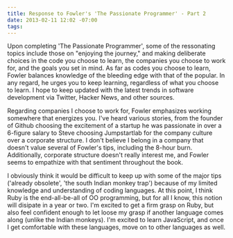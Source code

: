 ```yaml
---
title: Response to Fowler's 'The Passionate Programmer' - Part 2
date: 2013-02-11 12:02 -07:00
tags:
---
```


Upon completing 'The Passionate Programmer', some of the ressonating topics include those on "enjoying the journey," and making deliberate choices in the code you choose to learn, the companies you choose to work for, and the goals you set in mind. As far as codes you choose to learn, Fowler balances knowledge of the bleeding edge with that of the popular. In any regard, he urges you to keep learning, regardless of what you choose to learn. I hope to keep updated with the latest trends in software development via Twitter, Hacker News, and other sources. 

Regarding companies I choose to work for, Fowler emphasizes working somewhere that energizes you. I've heard various stories, from the founder of Github choosing the excitement of a startup he was passionate in over a 6-figure salary to Steve choosing Jumpstartlab for the company culture over a corporate structure. I don't believe I belong in a company that doesn't value several of Fowler's tips, including the 8-hour burn. Additionally, corporate structure doesn't really interest me, and Fowler seems to empathize with that sentiment throughout the book.

I obviously think it would be difficult to keep up with some of the major tips ('already obsolete', 'the south Indian monkey trap') because of my limited knowledge and understanding of coding languages. At this point, I think Ruby is the end-all-be-all of OO programming, but for all I know, this notion will disipate in a year or two. I'm excited to get a firm grasp on Ruby, but also feel confident enough to let loose my grasp if another language comes along (unlike the Indian monkeys). I'm excited to learn JavaScript, and once I get comfortable with these languages, move on to other languages as well.